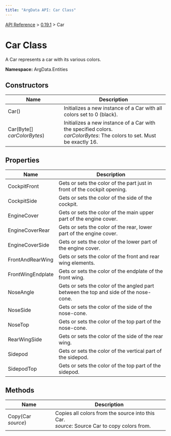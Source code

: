 ```yaml
---
title: "ArgData API: Car Class"
---
```


[API Reference](/argdata/api) &gt; [0.19.1](/argdata/api/0.19.1) &gt; Car

# Car Class

A Car represents a car with its various colors.

**Namespace:** ArgData.Entities

## Constructors

<table class="table table-bordered table-striped ">
<thead>
  <tr>
    <th>Name</th>
    <th>Description</th>
  </tr>
</thead>
<tbody>
  <tr>
    <td>Car()</td>
    <td>Initializes a new instance of a Car with all colors set to 0 (black).</td>
  </tr>
  <tr>
    <td>Car(Byte[] <em>carColorBytes</em>)</td>
    <td>Initializes a new instance of a Car with the specified colors.<br /><em>carColorBytes</em>: The colors to set. Must be exactly 16.<br /></td>
  </tr>
</tbody>
</table>


## Properties

<table class="table table-bordered table-striped ">
<thead>
  <tr>
    <th>Name</th>
    <th>Description</th>
  </tr>
</thead>
<tbody>
  <tr>
    <td>CockpitFront</td>
    <td>Gets or sets the color of the part just in front of the cockpit opening.</td>
  </tr>
  <tr>
    <td>CockpitSide</td>
    <td>Gets or sets the color of the side of the cockpit.</td>
  </tr>
  <tr>
    <td>EngineCover</td>
    <td>Gets or sets the color of the main upper part of the engine cover.</td>
  </tr>
  <tr>
    <td>EngineCoverRear</td>
    <td>Gets or sets the color of the rear, lower part of the engine cover.</td>
  </tr>
  <tr>
    <td>EngineCoverSide</td>
    <td>Gets or sets the color of the lower part of the engine cover.</td>
  </tr>
  <tr>
    <td>FrontAndRearWing</td>
    <td>Gets or sets the color of the front and rear wing elements.</td>
  </tr>
  <tr>
    <td>FrontWingEndplate</td>
    <td>Gets or sets the color of the endplate of the front wing.</td>
  </tr>
  <tr>
    <td>NoseAngle</td>
    <td>Gets or sets the color of the angled part between the top and side of the nose-cone.</td>
  </tr>
  <tr>
    <td>NoseSide</td>
    <td>Gets or sets the color of the side of the nose-cone.</td>
  </tr>
  <tr>
    <td>NoseTop</td>
    <td>Gets or sets the color of the top part of the nose-cone.</td>
  </tr>
  <tr>
    <td>RearWingSide</td>
    <td>Gets or sets the color of the side of the rear wing.</td>
  </tr>
  <tr>
    <td>Sidepod</td>
    <td>Gets or sets the color of the vertical part of the sidepod.</td>
  </tr>
  <tr>
    <td>SidepodTop</td>
    <td>Gets or sets the color of the top part of the sidepod.</td>
  </tr>
</tbody>
</table>


## Methods

<table class="table table-bordered table-striped ">
<thead>
  <tr>
    <th>Name</th>
    <th>Description</th>
  </tr>
</thead>
<tbody>
  <tr>
    <td>Copy(Car <em>source</em>)</td>
    <td>Copies all colors from the source into this Car.<br /><em>source</em>: Source Car to copy colors from.<br /></td>
  </tr>
</tbody>
</table>


